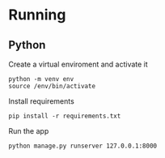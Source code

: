 # Running

## Python
Create a virtual enviroment and activate it
```
python -m venv env
source /env/bin/activate
```

Install requirements
```
pip install -r requirements.txt
```

Run the app
```
python manage.py runserver 127.0.0.1:8000
```
